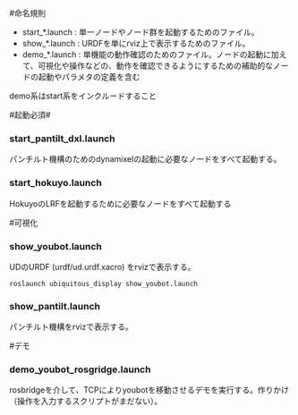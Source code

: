 #命名規則
* start_*.launch : 単一ノードやノード群を起動するためのファイル。
* show_*.launch : URDFを単にrviz上で表示するためのファイル。
* demo_*.launch : 単機能の動作確認のためのファイル。ノードの起動に加えて、可視化や操作などの、動作を確認できるようにするための補助的なノードの起動やパラメタの定義を含む

demo系はstart系をインクルードすること

#起動必須#
### start_pantilt_dxl.launch
パンチルト機構のためのdynamixelの起動に必要なノードをすべて起動する。

### start_hokuyo.launch
HokuyoのLRFを起動するために必要なノードをすべて起動する

#可視化
### show_youbot.launch
UDのURDF (urdf/ud.urdf.xacro) をrvizで表示する。

```
roslaunch ubiquitous_display show_youbot.launch
```

### show_pantilt.launch
パンチルト機構をrvizで表示する。

#デモ
### demo_youbot_rosgridge.launch
rosbridgeを介して、TCPによりyoubotを移動させるデモを実行する。作りかけ（操作を入力するスクリプトがまだない）。


